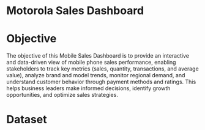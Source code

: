 # Motorola Sales Dashboard

# Objective 
The objective of this Mobile Sales Dashboard is to provide an interactive and data-driven view of mobile phone sales performance, enabling stakeholders to track key metrics (sales, quantity, transactions, and average value), analyze brand and model trends, monitor regional demand, and understand customer behavior through payment methods and ratings. This helps business leaders make informed decisions, identify growth opportunities, and optimize sales strategies.

# Dataset
<a href = "https://github.com/Shreyas-P2004/Mobile-Sales-Data-dashboard/blob/main/Day%20-%2030%20-%20Mobile%20Sales%20Data.xlsx"></a>



